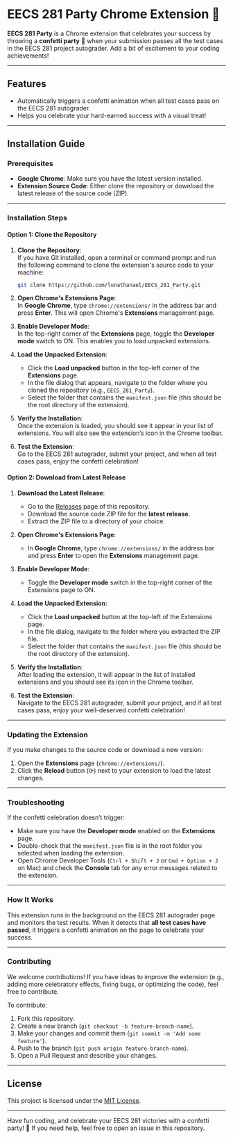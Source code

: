# EECS 281 Party Chrome Extension 🎉

**EECS 281 Party** is a Chrome extension that celebrates your success by throwing a **confetti party** 🎊 when your submission passes all the test cases in the EECS 281 project autograder. Add a bit of excitement to your coding achievements!

---

## Features

- Automatically triggers a confetti animation when all test cases pass on the EECS 281 autograder.
- Helps you celebrate your hard-earned success with a visual treat!

---

## Installation Guide

### Prerequisites

- **Google Chrome**: Make sure you have the latest version installed.
- **Extension Source Code**: Either clone the repository or download the latest release of the source code (ZIP).

---

### Installation Steps

#### Option 1: Clone the Repository

1. **Clone the Repository**:  
   If you have Git installed, open a terminal or command prompt and run the following command to clone the extension's source code to your machine:
   ```bash
   git clone https://github.com/lunathanael/EECS_281_Party.git
   ```

2. **Open Chrome's Extensions Page**:  
   In **Google Chrome**, type `chrome://extensions/` in the address bar and press **Enter**. This will open Chrome's **Extensions** management page.

3. **Enable Developer Mode**:  
   In the top-right corner of the **Extensions** page, toggle the **Developer mode** switch to ON. This enables you to load unpacked extensions.

4. **Load the Unpacked Extension**:  
   - Click the **Load unpacked** button in the top-left corner of the **Extensions** page.
   - In the file dialog that appears, navigate to the folder where you cloned the repository (e.g., `EECS_281_Party`).
   - Select the folder that contains the `manifest.json` file (this should be the root directory of the extension).

5. **Verify the Installation**:  
   Once the extension is loaded, you should see it appear in your list of extensions. You will also see the extension’s icon in the Chrome toolbar.

6. **Test the Extension**:  
   Go to the EECS 281 autograder, submit your project, and when all test cases pass, enjoy the confetti celebration!

#### Option 2: Download from Latest Release

1. **Download the Latest Release**:  
   - Go to the [Releases](https://github.com/lunathanael/EECS_281_Party/releases) page of this repository.
   - Download the source code ZIP file for the **latest release**.
   - Extract the ZIP file to a directory of your choice.

2. **Open Chrome's Extensions Page**:  
   - In **Google Chrome**, type `chrome://extensions/` in the address bar and press **Enter** to open the **Extensions** management page.

3. **Enable Developer Mode**:  
   - Toggle the **Developer mode** switch in the top-right corner of the Extensions page to ON.

4. **Load the Unpacked Extension**:  
   - Click the **Load unpacked** button at the top-left of the Extensions page.
   - In the file dialog, navigate to the folder where you extracted the ZIP file.
   - Select the folder that contains the `manifest.json` file (this should be the root directory of the extension).

5. **Verify the Installation**:  
   After loading the extension, it will appear in the list of installed extensions and you should see its icon in the Chrome toolbar.

6. **Test the Extension**:  
   Navigate to the EECS 281 autograder, submit your project, and if all test cases pass, enjoy your well-deserved confetti celebration!

---

### Updating the Extension

If you make changes to the source code or download a new version:

1. Open the **Extensions** page (`chrome://extensions/`).
2. Click the **Reload** button (⟳) next to your extension to load the latest changes.

---

### Troubleshooting

If the confetti celebration doesn’t trigger:

- Make sure you have the **Developer mode** enabled on the **Extensions** page.
- Double-check that the `manifest.json` file is in the root folder you selected when loading the extension.
- Open Chrome Developer Tools (`Ctrl + Shift + J` or `Cmd + Option + J` on Mac) and check the **Console** tab for any error messages related to the extension.

---

### How It Works

This extension runs in the background on the EECS 281 autograder page and monitors the test results. When it detects that **all test cases have passed**, it triggers a confetti animation on the page to celebrate your success.

---

### Contributing

We welcome contributions! If you have ideas to improve the extension (e.g., adding more celebratory effects, fixing bugs, or optimizing the code), feel free to contribute.

To contribute:

1. Fork this repository.
2. Create a new branch (`git checkout -b feature-branch-name`).
3. Make your changes and commit them (`git commit -m 'Add some feature'`).
4. Push to the branch (`git push origin feature-branch-name`).
5. Open a Pull Request and describe your changes.

---

## License

This project is licensed under the [MIT License](LICENSE).

---

Have fun coding, and celebrate your EECS 281 victories with a confetti party! 🎉 If you need help, feel free to open an issue in this repository.

